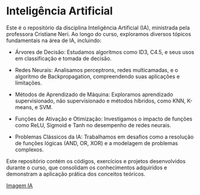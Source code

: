 # Inteligência Artificial
Este é o repositório da disciplina Inteligência Artificial (IA), ministrada pela professora Cristiane Neri. Ao longo do curso, exploramos diversos tópicos fundamentais na área de IA, incluindo:

- Árvores de Decisão: Estudamos algoritmos como ID3, C4.5, e seus usos em classificação e tomada de decisão.

- Redes Neurais: Analisamos perceptrons, redes multicamadas, e o algoritmo de Backpropagation, compreendendo suas aplicações e limitações.

- Métodos de Aprendizado de Máquina: Exploramos aprendizado supervisionado, não supervisionado e métodos híbridos, como KNN, K-means, e SVM.

- Funções de Ativação e Otimização: Investigamos o impacto de funções como ReLU, Sigmoid e Tanh no desempenho de redes neurais.

- Problemas Clássicos da IA: Trabalhamos em desafios como a resolução de funções lógicas (AND, OR, XOR) e a modelagem de problemas complexos.

Este repositório contém os códigos, exercícios e projetos desenvolvidos durante o curso, que consolidam os conhecimentos adquiridos e demonstram a aplicação prática dos conceitos teóricos.

[Imagem IA](IA.png)